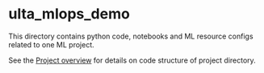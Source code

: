 # ulta_mlops_demo

This directory contains python code, notebooks and ML resource configs related to one ML project.

See the [Project overview](../docs/project-overview.md) for details on code structure of project directory.